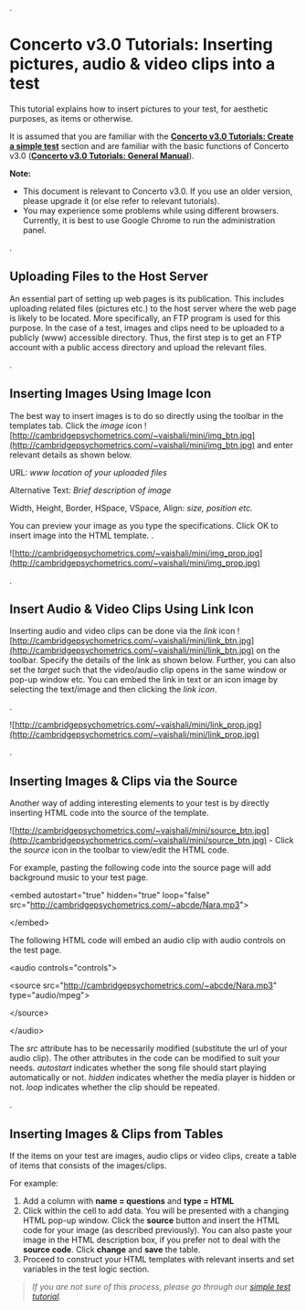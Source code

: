 .
# Concerto v3.0 Tutorials: Inserting pictures, audio & video clips into a test #

This tutorial explains how to insert pictures to your test, for aesthetic purposes, as items or otherwise.

It is assumed that you are familiar with the **[Concerto v3.0 Tutorials: Create a simple test](http://code.google.com/p/concerto-platform/wiki/Concerto3SimpleTest)** section and are familiar with the basic functions of Concerto v3.0 (**[Concerto v3.0 Tutorials: General Manual](http://code.google.com/p/concerto-platform/wiki/Concerto3Tabs)**).

**Note:**
  * This document is relevant to Concerto v3.0. If you use an older version, please upgrade it (or else refer to relevant tutorials).
  * You may experience some problems while using different browsers. Currently, it is best to use Google Chrome to run the administration panel.

.
## Uploading Files to the Host Server ##

An essential part of setting up web pages is its publication. This includes uploading related files (pictures etc.) to the host server where the web page is likely to be located. More specifically, an FTP program is used for this purpose. In the case of a test, images and clips need to be uploaded to a publicly (www) accessible directory. Thus, the first step is to get an FTP account with a public access directory and upload the relevant files.

.

## Inserting Images Using Image Icon ##

The best way to insert images is to do so directly using the toolbar in the templates tab. Click the _image_ icon ![http://cambridgepsychometrics.com/~vaishali/mini/img_btn.jpg](http://cambridgepsychometrics.com/~vaishali/mini/img_btn.jpg) and enter relevant details as shown below.

URL: _www location of your uploaded files_

Alternative Text: _Brief description of image_

Width, Height, Border, HSpace, VSpace, Align: _size, position etc._

You can preview your image as you type the specifications. Click OK to insert image into the HTML template.
.

![http://cambridgepsychometrics.com/~vaishali/mini/img_prop.jpg](http://cambridgepsychometrics.com/~vaishali/mini/img_prop.jpg)

.

## Insert Audio & Video Clips Using Link Icon ##
Inserting audio and video clips can be done via the _link_ icon ![http://cambridgepsychometrics.com/~vaishali/mini/link_btn.jpg](http://cambridgepsychometrics.com/~vaishali/mini/link_btn.jpg) on the toolbar. Specify the details of the link as shown below. Further, you can also set the _target_ such that the video/audio clip opens in the same window or pop-up window etc. You can embed the link in text or an icon image by selecting the text/image and then clicking the _link icon_.

.

![http://cambridgepsychometrics.com/~vaishali/mini/link_prop.jpg](http://cambridgepsychometrics.com/~vaishali/mini/link_prop.jpg)

.

## Inserting Images & Clips via the Source ##
Another way of adding interesting elements to your test is by directly inserting HTML code into the source of the template.

![http://cambridgepsychometrics.com/~vaishali/mini/source_btn.jpg](http://cambridgepsychometrics.com/~vaishali/mini/source_btn.jpg) - Click the _source_ icon in the toolbar to view/edit the HTML code.


For example, pasting the following code into the source page will add background music to your test page.



&lt;embed autostart="true" hidden="true" loop="false" src="http://cambridgepsychometrics.com/~abcde/Nara.mp3"&gt;



&lt;/embed&gt;



The following HTML code will embed an audio clip with audio controls on the test page.



&lt;audio controls="controls"&gt;



&lt;source src="http://cambridgepsychometrics.com/~abcde/Nara.mp3" type="audio/mpeg"&gt;



&lt;/source&gt;



&lt;/audio&gt;



The _src_ attribute has to be necessarily modified (substitute the url of your audio clip). The other attributes in the code can be modified to suit your needs. _autostart_ indicates whether the song file should start playing automatically or not. _hidden_ indicates whether the media player is hidden or not. _loop_ indicates whether the clip should be repeated.

.

## Inserting Images & Clips from Tables ##
If the items on your test are images, audio clips or video clips, create a table of items that consists of the images/clips.

For example:

  1. Add a column with **name = questions** and **type = HTML**
  1. Click within the cell to add data. You will be presented with a changing HTML pop-up window. Click the **source** button and insert the HTML code for your image (as described previously). You can also paste your image in the HTML description box, if you prefer not to deal with the **source code**. Click **change** and **save** the table.
  1. Proceed to construct your HTML templates with relevant inserts and set variables in the test logic section.
> _If you are not sure of this process, please go through our [simple test tutorial](Concerto3SimpleTest.md)._